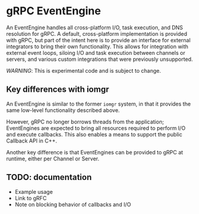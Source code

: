 # gRPC EventEngine

An EventEngine handles all cross-platform I/O, task execution, and DNS
resolution for gRPC. A default, cross-platform implementation is provided with
gRPC, but part of the intent here is to provide an interface for external
integrators to bring their own functionality. This allows for integration with
external event loops, siloing I/O and task execution between channels or
servers, and various custom integrations that were previously unsupported.

*WARNING*: This is experimental code and is subject to change.

## Key differences with iomgr

An EventEngine is similar to the former `iomgr` system, in that it provides the
same low-level functionality described above.

However, gRPC no longer borrows threads from the application; EventEngines are
expected to bring all resources required to perform I/O and execute callbacks.
This also enables a means to support the public Callback API in C++.

Another key difference is that EventEngines can be provided to gRPC at runtime,
either per Channel or Server.

## TODO: documentation

* Example usage
* Link to gRFC
* Note on blocking behavior of callbacks and I/O
